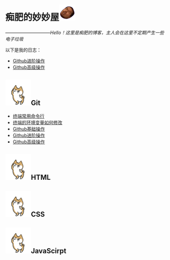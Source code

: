 # 痴肥的妙妙屋![114](/img/810.gif)
——————————*Hello！这里是痴肥的博客，主人会在这里不定期产生一些电子垃圾*

以下是我的日志：
- [Github进阶操作](/blog/Github进阶操作.html)
- [Github高级操作](/blog/Github高级操作.html)
## ![dog](/img/dog.gif)Git
- [终端常用命令行](/blog/终端常用命令行.html)
- [终端的环境变量如何修改](/blog/终端的环境变量如何修改.html)
- [Github基础操作](/blog/Github基础操作.html)
- [Github进阶操作](/blog/Github进阶操作.html)
- [Github高级操作](/blog/Github高级操作.html)
## ![dog](/img/dog.gif)HTML
## ![dog](/img/dog.gif)CSS
## ![dog](/img/dog.gif)JavaScirpt
